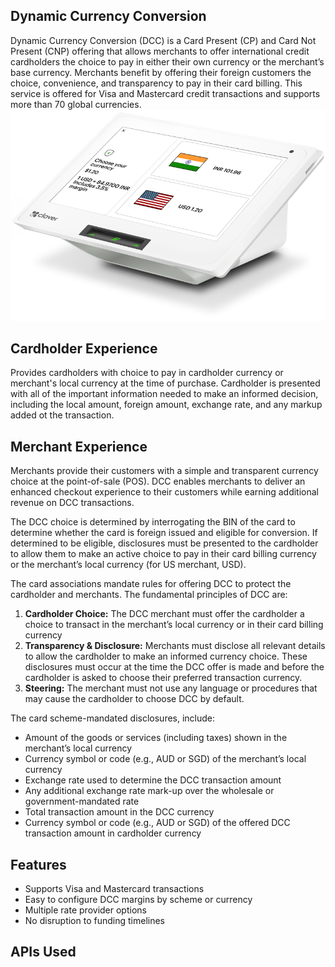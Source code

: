## Dynamic Currency Conversion

Dynamic Currency Conversion (DCC) is a Card Present (CP) and Card Not Present (CNP) offering that allows merchants to offer international credit cardholders the choice to pay in either their own currency or the merchant’s base currency. Merchants benefit by offering their foreign customers the choice, convenience, and transparency to pay in their card billing. This service is offered for Visa and Mastercard credit transactions and supports more than 70 global currencies. 
![Dynamic Currency Conversion](../assets/images/Clover-pos.png)

## Cardholder Experience
Provides cardholders with choice to pay in cardholder currency or merchant's local currency at the time of purchase. Cardholder is presented with all of the important information needed to make an informed decision, including the local amount, foreign amount, exchange rate, and any markup added ot the transaction. 

## Merchant Experience
Merchants provide their customers with a simple and transparent currency choice at the point-of-sale (POS). DCC enables merchants to deliver an enhanced checkout experience to their customers while earning additional revenue on DCC transactions. 

The DCC choice is determined by interrogating the BIN of the card to determine whether the card is foreign issued and eligible for conversion. If determined to be eligible, disclosures must be presented to the cardholder to allow them to make an active choice to pay in their card billing currency or the merchant’s local currency (for US merchant, USD).

The card associations mandate rules for offering DCC to protect the cardholder and merchants. The fundamental principles of DCC are:

1. <b>Cardholder Choice:</b> The DCC merchant must offer the cardholder a choice to transact in the merchant’s local currency or in their card billing currency
2. <b>Transparency & Disclosure:</b> Merchants must disclose all relevant details to allow the cardholder to make an informed currency choice. These disclosures must occur at the time the DCC offer is made and before the cardholder is asked to choose their preferred transaction currency.
3. <b>Steering:</b> The merchant must not use any language or procedures that may cause the cardholder to choose DCC by default.

The card scheme-mandated disclosures, include:

- Amount of the goods or services (including taxes) shown in the merchant’s local currency
- Currency symbol or code (e.g., AUD or SGD) of the merchant’s local currency
- Exchange rate used to determine the DCC transaction amount
- Any additional exchange rate mark-up over the wholesale or government-mandated rate
- Total transaction amount in the DCC currency
- Currency symbol or code (e.g., AUD or SGD) of the offered DCC transaction amount in cardholder currency

## Features
- Supports Visa and Mastercard transactions 
- Easy to configure DCC margins by scheme or currency
- Multiple rate provider options
- No disruption to funding timelines


## APIs Used
<!-- type: row -->
<!-- type: card 
title: Get Rate
description: This API provides the exchange rate based on merchant hierarchy setup on OpenFX 2.0 platform. The request uses source currency, client cross reference ID ("client"),  merchant cross reference ID ("xref") and BIN to determine the exchange rate.
link: ../api/?type=post&path=/fx/v1/pricing/request
-->

<!-- type: card 
title: Get BINs by Currency
description: This API will provide the list of available BINs in OpenFX for the given currency code.
link: ../api/?type=get&path=/fx/v1/pricing/bin/{currency_code}
-->

<!-- type: row-end -->